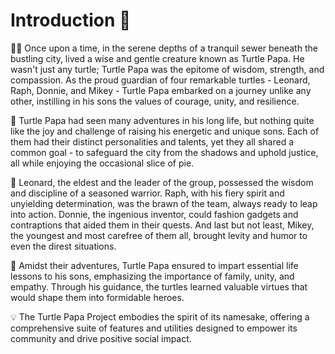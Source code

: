 # Introduction 🌟

🐢👴 Once upon a time, in the serene depths of a tranquil sewer beneath the bustling city, lived a wise and gentle creature known as Turtle Papa. He wasn't just any turtle; Turtle Papa was the epitome of wisdom, strength, and compassion. As the proud guardian of four remarkable turtles - Leonard, Raph, Donnie, and Mikey - Turtle Papa embarked on a journey unlike any other, instilling in his sons the values of courage, unity, and resilience.

🌟 Turtle Papa had seen many adventures in his long life, but nothing quite like the joy and challenge of raising his energetic and unique sons. Each of them had their distinct personalities and talents, yet they all shared a common goal - to safeguard the city from the shadows and uphold justice, all while enjoying the occasional slice of pie.

🐢 Leonard, the eldest and the leader of the group, possessed the wisdom and discipline of a seasoned warrior. Raph, with his fiery spirit and unyielding determination, was the brawn of the team, always ready to leap into action. Donnie, the ingenious inventor, could fashion gadgets and contraptions that aided them in their quests. And last but not least, Mikey, the youngest and most carefree of them all, brought levity and humor to even the direst situations.

📜 Amidst their adventures, Turtle Papa ensured to impart essential life lessons to his sons, emphasizing the importance of family, unity, and empathy. Through his guidance, the turtles learned valuable virtues that would shape them into formidable heroes.

💡 The Turtle Papa Project embodies the spirit of its namesake, offering a comprehensive suite of features and utilities designed to empower its community and drive positive social impact.